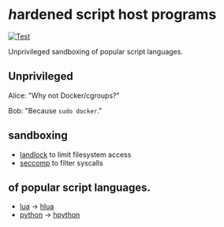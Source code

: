 # *h*ardened script host programs

[![Test](https://github.com/rootmos/h/actions/workflows/test.yaml/badge.svg)](https://github.com/rootmos/h/actions/workflows/test.yaml)

Unprivileged sandboxing of popular script languages.

## Unprivileged
Alice: "Why not Docker/cgroups?"

Bob: "Because `sudo docker`."

## sandboxing
* [landlock](https://www.kernel.org/doc/html/latest/userspace-api/landlock.html) to limit filesystem access
* [seccomp](https://www.kernel.org/doc/html/latest/userspace-api/seccomp_filter.html) to filter syscalls

## of popular script languages.
* [lua](http://lua.org/) -> [hlua](hlua)
* [python](https://python.org/) -> [hpython](hpython)

